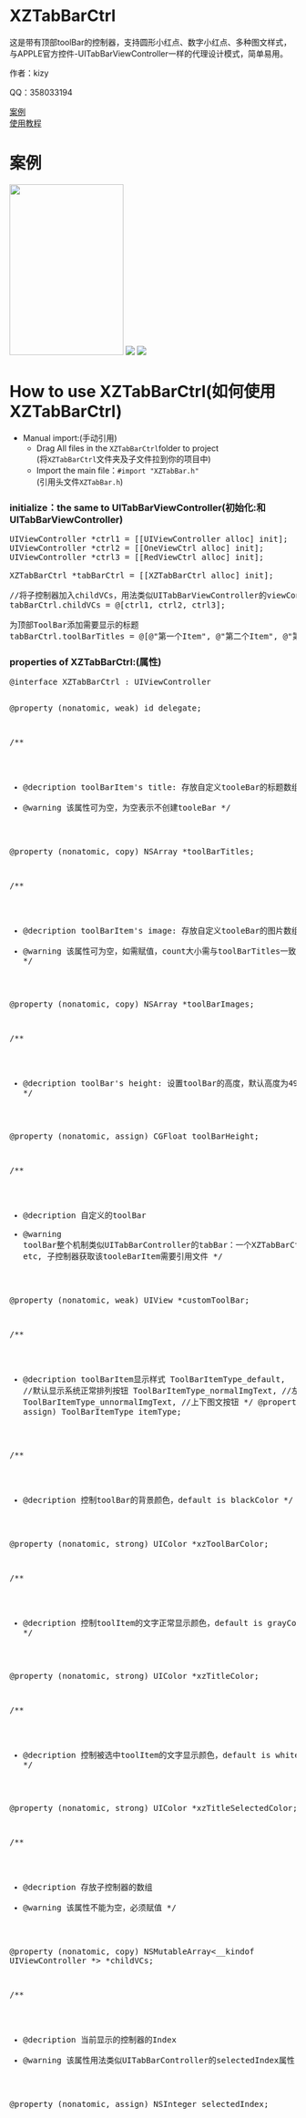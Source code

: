 # XZTabBarCtrl
<p>这是带有顶部toolBar的控制器，支持圆形小红点、数字小红点、多种图文样式，与APPLE官方控件-UITabBarViewController一样的代理设计模式，简单易用。</p>
<p>作者：kizy</p>
<p>QQ：358033194</p>
<a href="#case">案例</a><br>
<a href = "#use">使用教程</a>
<h1 name = "case">案例</h1>
<img src = "example1.png" style = "width: 200px; height: 300px;"\>
<img src = "example2.png" \>
<img src = "example3.png" \>
<h1 name = "use">How to use XZTabBarCtrl(如何使用XZTabBarCtrl)</h1>
<ul>
<li>Manual import:(手动引用)
<ul>
<li>
Drag All files in the <code>XZTabBarCtrl</code>folder to project<br>
(将<code>XZTabBarCtrl</code>文件夹及子文件拉到你的项目中)
</li>
<li>
Import the main file：<code>#import "XZTabBar.h"</code><br>
(引用头文件<code>XZTabBar.h</code>)</li>
</ul>
</li>
</ul>
<h3>initialize：the same to UITabBarViewController(初始化:和UITabBarViewController)</h3>

<pre>
UIViewController *ctrl1 = [[UIViewController alloc] init];
UIViewController *ctrl2 = [[OneViewCtrl alloc] init];
UIViewController *ctrl3 = [[RedViewCtrl alloc] init];

<span class="pl-c1">XZTabBarCtrl</span> *tabBarCtrl = [[<span class="pl-c1">XZTabBarCtrl</span> alloc] init];

<span class="pl-c">//将子控制器加入childVCs，用法类似UITabBarViewController的viewControllers</span>
tabBarCtrl.childVCs = @[ctrl1, ctrl2, ctrl3];

<span class="pl-c">为顶部ToolBar添加需要显示的标题</span>
tabBarCtrl.toolBarTitles = @[@"第一个Item", @"第二个Item", @"第三个Item"];
</pre>
<h3>properties of XZTabBarCtrl:(属性)</h3>
<pre><span class="pl-k">@interface</span> <span class="pl-en">XZTabBarCtrl</span> : <span class="pl-e">UIViewController</span>

@property (nonatomic, weak) id<XZTabBarCtrlDelegate> delegate;


/**
 *  @decription toolBarItem's title: 存放自定义tooleBar的标题数组
 *  @warning    该属性可为空，为空表示不创建tooleBar
 */

@property (nonatomic, copy) NSArray *toolBarTitles;

/**
 *  @decription toolBarItem's image: 存放自定义tooleBar的图片数组
 *  @warning    该属性可为空，如需赋值，count大小需与toolBarTitles一致
 */

@property (nonatomic, copy) NSArray *toolBarImages;

/**
 *  @decription toolBar's height: 设置toolBar的高度，默认高度为49.0f
 */

@property (nonatomic, assign) CGFloat toolBarHeight;

/**
 *  @decription 自定义的toolBar
 *  @warning    toolBar整个机制类似UITabBarController的tabBar：一个XZTabBarCtrl只有一个customeToolBar；每个子控制器拥有独立的ToolBarItem，可支持小红点、标题更改 etc, 子控制器获取该tooleBarItem需要引用文件
 */

@property (nonatomic, weak) UIView *customToolBar;

/**
 *  @decription toolBarItem显示样式
    ToolBarItemType_default,    //默认显示系统正常排列按钮
    ToolBarItemType_normalImgText,    //左右图文按钮
    ToolBarItemType_unnormalImgText,    //上下图文按钮
 */
@property (nonatomic, assign) ToolBarItemType itemType;

/**
 *  @decription  控制toolBar的背景颜色，default is blackColor
 */

@property (nonatomic, strong) UIColor *xzToolBarColor;

/**
 *  @decription  控制toolItem的文字正常显示颜色，default is grayColor
 */

@property (nonatomic, strong) UIColor *xzTitleColor;


/**
 *  @decription  控制被选中toolItem的文字显示颜色，default is whiteColor
 */

@property (nonatomic, strong) UIColor *xzTitleSelectedColor;

/**
 *  @decription 存放子控制器的数组
 *  @warning    该属性不能为空，必须赋值
 */

@property (nonatomic, copy) NSMutableArray<__kindof UIViewController *> *childVCs;

/**
 *  @decription  当前显示的控制器的Index
 *  @warning    该属性用法类似UITabBarController的selectedIndex属性
 */

@property (nonatomic, assign) NSInteger selectedIndex;
</pre>


